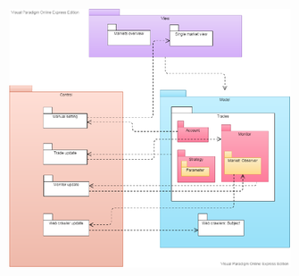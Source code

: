 ![Package Diagram UML](https://github.com/XiangWang2Fly/Skynet-Design-Doc/blob/master/png/PackageDiagram.png)